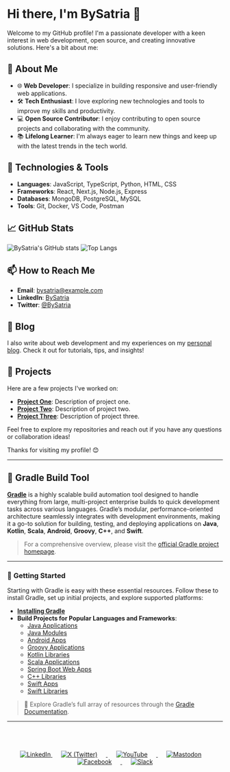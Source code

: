 # Hi there, I'm BySatria 👋

Welcome to my GitHub profile! I'm a passionate developer with a keen interest in web development, open source, and creating innovative solutions. Here's a bit about me:

## 🚀 About Me

- 🌐 **Web Developer**: I specialize in building responsive and user-friendly web applications.
- 🛠️ **Tech Enthusiast**: I love exploring new technologies and tools to improve my skills and productivity.
- 💻 **Open Source Contributor**: I enjoy contributing to open source projects and collaborating with the community.
- 📚 **Lifelong Learner**: I'm always eager to learn new things and keep up with the latest trends in the tech world.

## 🔧 Technologies & Tools

- **Languages**: JavaScript, TypeScript, Python, HTML, CSS
- **Frameworks**: React, Next.js, Node.js, Express
- **Databases**: MongoDB, PostgreSQL, MySQL
- **Tools**: Git, Docker, VS Code, Postman

## 📈 GitHub Stats

![BySatria's GitHub stats](https://github-readme-stats.vercel.app/api?username=BySatria&show_icons=true&theme=radical)
![Top Langs](https://github-readme-stats.vercel.app/api/top-langs/?username=BySatria&layout=compact&theme=radical)

## 📫 How to Reach Me

- **Email**: bysatria@example.com
- **LinkedIn**: [BySatria](https://www.linkedin.com/in/bysatria/)
- **Twitter**: [@BySatria](https://twitter.com/BySatria)

## 📝 Blog

I also write about web development and my experiences on my [personal blog](https://bysatria.dev/blog). Check it out for tutorials, tips, and insights!

## 🌟 Projects

Here are a few projects I've worked on:

- **[Project One](https://github.com/BySatria/project-one)**: Description of project one.
- **[Project Two](https://github.com/BySatria/project-two)**: Description of project two.
- **[Project Three](https://github.com/BySatria/project-three)**: Description of project three.

Feel free to explore my repositories and reach out if you have any questions or collaboration ideas!

Thanks for visiting my profile! 😊

---

## 🐘 **Gradle Build Tool** 

**[Gradle](https://gradle.org/)** is a highly scalable build automation tool designed to handle everything from large, multi-project enterprise builds to quick development tasks across various languages. Gradle’s modular, performance-oriented architecture seamlessly integrates with development environments, making it a go-to solution for building, testing, and deploying applications on **Java**, **Kotlin**, **Scala**, **Android**, **Groovy**, **C++**, and **Swift**.

> For a comprehensive overview, please visit the [official Gradle project homepage](https://gradle.org).

---

### 🚀 **Getting Started**

Starting with Gradle is easy with these essential resources. Follow these to install Gradle, set up initial projects, and explore supported platforms:

- **[Installing Gradle](https://docs.gradle.org/current/userguide/installation.html)**
- **Build Projects for Popular Languages and Frameworks**:
  - [Java Applications](https://docs.gradle.org/current/samples/sample_building_java_applications.html)
  - [Java Modules](https://docs.gradle.org/current/samples/sample_java_modules_multi_project.html)
  - [Android Apps](https://developer.android.com/studio/build/index.html)
  - [Groovy Applications](https://docs.gradle.org/current/samples/sample_building_groovy_applications.html)
  - [Kotlin Libraries](https://docs.gradle.org/current/samples/sample_building_kotlin_libraries.html)
  - [Scala Applications](https://docs.gradle.org/current/samples/sample_building_scala_applications.html)
  - [Spring Boot Web Apps](https://docs.gradle.org/current/samples/sample_building_spring_boot_web_applications.html)
  - [C++ Libraries](https://docs.gradle.org/current/samples/sample_building_cpp_libraries.html)
  - [Swift Apps](https://docs.gradle.org/current/samples/sample_building_swift_applications.html)
  - [Swift Libraries](https://docs.gradle.org/current/samples/sample_building_swift_libraries.html)

> 📘 Explore Gradle’s full array of resources through the [Gradle Documentation](https://docs.gradle.org/).

---

<br><br>
<div align="center" style="margin-top: 20px;">
    <a href="https://www.linkedin.com/company/gradle/">
        <img src="https://img.shields.io/badge/-0077B5?style=for-the-badge&logo=linkedin&logoColor=white" alt="LinkedIn" style="margin: 0 0px;">
    </a>
    <a href="https://x.com/gradle">
        <img src="https://img.shields.io/badge/-000000?style=for-the-badge&logo=x&logoColor=white" alt="X (Twitter)" style="margin: 0 20px;">
    </a>
    <a href="https://www.youtube.com/@FelixRegion">
        <img src="https://img.shields.io/badge/-FF0000?style=for-the-badge&logo=youtube&logoColor=white" alt="YouTube" style="margin: 0 20px;">
    </a>
    <a href="https://mastodon.social/@Gradle">
        <img src="https://img.shields.io/badge/-6364FF?style=for-the-badge&logo=mastodon&logoColor=white" alt="Mastodon" style="margin: 0 20px;">
    </a>
    <a href="https://www.facebook.com/gradleinc">
        <img src="https://img.shields.io/badge/-1877F2?style=for-the-badge&logo=facebook&logoColor=white" alt="Facebook" style="margin: 0 20px;">
    </a>
    <a href="https://gradle.org/slack-invite">
        <img src="https://img.shields.io/badge/-4A154B?style=for-the-badge&logo=slack&logoColor=white" alt="Slack" style="margin: 0 20px;">
    </a>
</div>
